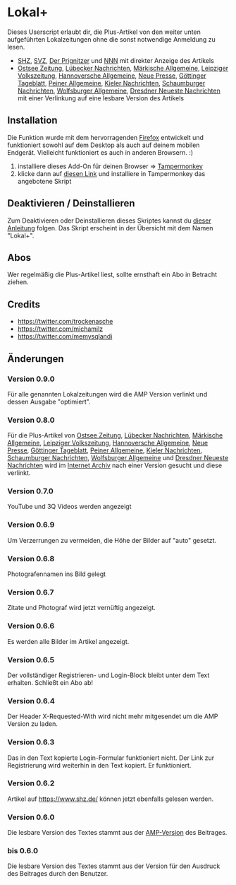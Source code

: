 # Lokal+

Dieses Userscript erlaubt dir, die Plus-Artikel von den weiter unten aufgeführten Lokalzeitungen ohne die sonst notwendige Anmeldung zu lesen.

* [SHZ](https://www.shz.de), [SVZ](https://www.svz.de), [Der Prignitzer](https://www.prignitzer.de) und [NNN](https://www.nnn.de) mit direkter Anzeige des Artikels
* [Ostsee Zeitung](https://www.ostsee-zeitung.de/), [Lübecker Nachrichten](https://www.ln-online.de/), [Märkische Allgemeine](https://www.maz-online.de/), [Leipziger Volkszeitung](https://www.lvz.de/), [Hannoversche Allgemeine](https://www.haz.de/), [Neue Presse](https://www.neuepresse.de/), [Göttinger Tageblatt]( https://www.goettinger-tageblatt.de/), [Peiner Allgemeine](https://www.paz-online.de/), [Kieler Nachrichten](https://www.kn-online.de/), [Schaumburger Nachrichten](https://www.sn-online.de/), [Wolfsburger Allgemeine](https://www.waz-online.de/), [Dresdner Neueste Nachrichten](https://www.dnn.de/) mit einer Verlinkung auf eine lesbare Version des Artikels

## Installation

Die Funktion wurde mit dem hervorragenden [Firefox](https://www.mozilla.org/de/firefox/new/) entwickelt und funktioniert sowohl auf dem Desktop als auch auf deinem mobilen Endgerät. Vielleicht funktioniert es auch in anderen Browsern. :)

1. installiere dieses Add-On für deinen Browser => [Tampermonkey](https://tampermonkey.net)
2. klicke dann auf [diesen Link](https://github.com/michamilz/lokalplus/raw/master/lokalplus.user.js) und installiere in Tampermonkey das angebotene Skript

## Deaktivieren / Deinstallieren

Zum Deaktivieren oder Deinstallieren dieses Skriptes kannst du [dieser Anleitung](https://www.wikihow.com/Delete-a-Script-in-Tampermonkey) folgen. Das Skript erscheint in der Übersicht mit dem Namen "Lokal+".

## Abos

Wer regelmäßig die Plus-Artikel liest, sollte ernsthaft ein Abo in Betracht ziehen.

## Credits

* https://twitter.com/trockenasche
* https://twitter.com/michamilz
* https://twitter.com/memysqlandi

## Änderungen

### Version 0.9.0

Für alle genannten Lokalzeitungen wird die AMP Version verlinkt und dessen Ausgabe "optimiert".

### Version 0.8.0

Für die Plus-Artikel von [Ostsee Zeitung](https://www.ostsee-zeitung.de/), [Lübecker Nachrichten](https://www.ln-online.de/), [Märkische Allgemeine](https://www.maz-online.de/), [Leipziger Volkszeitung](https://www.lvz.de/), [Hannoversche Allgemeine](https://www.haz.de/), [Neue Presse](https://www.neuepresse.de/), [Göttinger Tageblatt]( https://www.goettinger-tageblatt.de/), [Peiner Allgemeine](https://www.paz-online.de/), [Kieler Nachrichten](https://www.kn-online.de/), [Schaumburger Nachrichten](https://www.sn-online.de/), [Wolfsburger Allgemeine](https://www.waz-online.de/) und [Dresdner Neueste Nachrichten](https://www.dnn.de/) wird im [Internet Archiv](http://web.archive.org/) nach einer Version gesucht und diese verlinkt.

### Version 0.7.0

YouTube und 3Q Videos werden angezeigt

### Version 0.6.9

Um Verzerrungen zu vermeiden, die Höhe der Bilder auf "auto" gesetzt.

### Version 0.6.8

Photografennamen ins Bild gelegt

### Version 0.6.7

Zitate und Photograf wird jetzt vernüftig angezeigt.

### Version 0.6.6

Es werden alle Bilder im Artikel angezeigt.

### Version 0.6.5

Der vollständiger Registrieren- und Login-Block bleibt unter dem Text erhalten.
Schließt ein Abo ab!

### Version 0.6.4

Der Header X-Requested-With wird nicht mehr mitgesendet um die AMP Version zu laden.

### Version 0.6.3

Das in den Text kopierte Login-Formular funktioniert nicht. Der Link zur Registrierung wird weiterhin in den Text kopiert. Er funktioniert.

### Version 0.6.2

Artikel auf https://www.shz.de/ können jetzt ebenfalls gelesen werden.

### Version 0.6.0

Die lesbare Version des Textes stammt aus der [AMP-Version](https://de.wikipedia.org/wiki/Accelerated_Mobile_Pages) des Beitrages.

### bis 0.6.0

Die lesbare Version des Textes stammt aus der Version für den Ausdruck des Beitrages durch den Benutzer.
